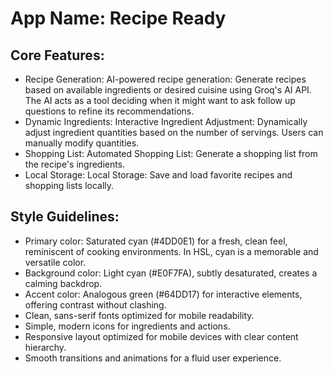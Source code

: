 # **App Name**: Recipe Ready

## Core Features:

- Recipe Generation: AI-powered recipe generation: Generate recipes based on available ingredients or desired cuisine using Groq's AI API. The AI acts as a tool deciding when it might want to ask follow up questions to refine its recommendations.
- Dynamic Ingredients: Interactive Ingredient Adjustment: Dynamically adjust ingredient quantities based on the number of servings.  Users can manually modify quantities.
- Shopping List: Automated Shopping List: Generate a shopping list from the recipe's ingredients.
- Local Storage: Local Storage:  Save and load favorite recipes and shopping lists locally.

## Style Guidelines:

- Primary color: Saturated cyan (#4DD0E1) for a fresh, clean feel, reminiscent of cooking environments. In HSL, cyan is a memorable and versatile color.
- Background color: Light cyan (#E0F7FA), subtly desaturated, creates a calming backdrop.
- Accent color: Analogous green (#64DD17) for interactive elements, offering contrast without clashing.
- Clean, sans-serif fonts optimized for mobile readability.
- Simple, modern icons for ingredients and actions.
- Responsive layout optimized for mobile devices with clear content hierarchy.
- Smooth transitions and animations for a fluid user experience.